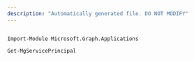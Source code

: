 ```yaml
---
description: "Automatically generated file. DO NOT MODIFY"
---
```


```powershellv1

Import-Module Microsoft.Graph.Applications

Get-MgServicePrincipal

```